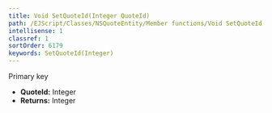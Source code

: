 ```yaml
---
title: Void SetQuoteId(Integer QuoteId)
path: /EJScript/Classes/NSQuoteEntity/Member functions/Void SetQuoteId(Integer p_0)
intellisense: 1
classref: 1
sortOrder: 6179
keywords: SetQuoteId(Integer)
---
```



Primary key



* **QuoteId:** Integer
* **Returns:** Integer


